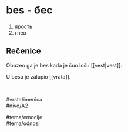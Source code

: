 # bes - бес

1. ярость  
2. гнев  

## Rečenice

Obuzeo ga je bes kada je čuo lošu [[vest|vest]].  

U besu je zalupio [[vrata]].  

<br>

#vrsta/imenica  
#nivo/A2  

#tema/emocije  
#tema/odnosi  
